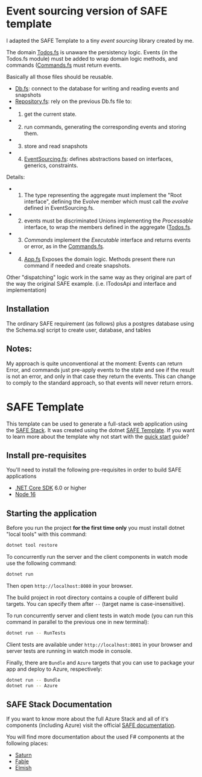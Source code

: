 # Event sourcing version of SAFE template

I adapted the SAFE Template to a tiny _event sourcing_ library created by me.

The domain [Todos.fs](./src/Shared/Todos.fs) is unaware the persistency logic.
Events (in the Todos.fs module) must be added to wrap domain logic methods, and commands ([Commands.fs](./src/Shared/Commands.fs) must return events.

Basically all those files should be reusable.
* [Db.fs](./src/Server/Db.fs): connect to the database for writing and reading events and snapshots
* [Repository.fs](./src/Server/Repository.fs): rely on the previous Db.fs file to:
* 1) get the current state.
* 2) run commands, generating the corresponding events and storing them.
* 3) store and read snapshots
* 4) [EventSourcing.fs](./src/Shared/EventSourcing.fs): defines abstractions based on interfaces, generics, constraints.

Details:
* 1.  The type representing the aggregate must implement the "Root interface", defining the Evolve member which must call the _evolve_ defined in EventSourcing.fs.
* 2.  events must be discriminated Unions implementing the _Processable_ interface, to wrap the members defined in the aggregate ([Todos.fs](./src/Shared/Todos.fs).
* 3.  _Commands_ implement the _Executable_ interface and returns events or error, as in the [Commands.fs](./src/Shared/Commands.fs).
* 4.  [App.fs](./src/Server/App.fs) Exposes the domain logic. Methods present there run command if needed and create snapshots.

Other "dispatching" logic work in the same way as they original are part of the way the original SAFE example. (i.e. ITodosApi and  interface and implementation)

## Installation
The ordinary SAFE requirement (as follows) plus a postgres database using the Schema.sql script to create user, database, and tables

## Notes:
My approach is quite unconventional at the moment: Events can return Error, and commands just pre-apply events to the state and see if the result is not an error, and only in that case they return the events. This can change to comply to the standard approach, so that events will never return errors.

# SAFE Template


This template can be used to generate a full-stack web application using the [SAFE Stack](https://safe-stack.github.io/). It was created using the dotnet [SAFE Template](https://safe-stack.github.io/docs/template-overview/). If you want to learn more about the template why not start with the [quick start](https://safe-stack.github.io/docs/quickstart/) guide?

## Install pre-requisites

You'll need to install the following pre-requisites in order to build SAFE applications

* [.NET Core SDK](https://www.microsoft.com/net/download) 6.0 or higher
* [Node 16](https://nodejs.org/en/download/)

## Starting the application

Before you run the project **for the first time only** you must install dotnet "local tools" with this command:

```bash
dotnet tool restore
```

To concurrently run the server and the client components in watch mode use the following command:

```bash
dotnet run
```

Then open `http://localhost:8080` in your browser.

The build project in root directory contains a couple of different build targets. You can specify them after `--` (target name is case-insensitive).

To run concurrently server and client tests in watch mode (you can run this command in parallel to the previous one in new terminal):

```bash
dotnet run -- RunTests
```

Client tests are available under `http://localhost:8081` in your browser and server tests are running in watch mode in console.

Finally, there are `Bundle` and `Azure` targets that you can use to package your app and deploy to Azure, respectively:

```bash
dotnet run -- Bundle
dotnet run -- Azure
```

## SAFE Stack Documentation

If you want to know more about the full Azure Stack and all of it's components (including Azure) visit the official [SAFE documentation](https://safe-stack.github.io/docs/).

You will find more documentation about the used F# components at the following places:

* [Saturn](https://saturnframework.org/)
* [Fable](https://fable.io/docs/)
* [Elmish](https://elmish.github.io/elmish/)
